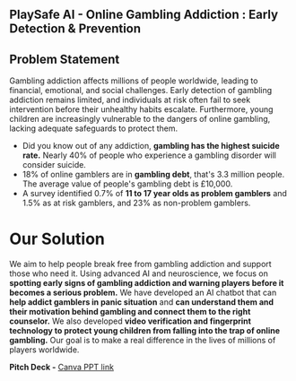 ## PlaySafe AI  - Online Gambling Addiction : Early Detection & Prevention

## Problem Statement
Gambling addiction affects millions of people worldwide, leading to financial, emotional, and social challenges. 
Early detection of gambling addiction remains limited, and individuals at risk often fail to seek intervention before their unhealthy habits escalate. 
Furthermore, young children are increasingly vulnerable to the dangers of online gambling, lacking adequate safeguards to protect them.

- Did you know out of any addiction, **gambling has the highest suicide rate.** Nearly 40% of people who experience a gambling disorder will consider suicide.
- 18% of online gamblers are in **gambling debt**, that's 3.3 million people. The average value of people's gambling debt is £10,000.
- A survey identified 0.7% of **11 to 17 year olds as problem gamblers** and 1.5% as at risk gamblers, and 23% as non-problem gamblers.

# Our Solution
We aim to help people break free from gambling addiction and support those who need it. 
Using advanced AI and neuroscience, we focus on **spotting early signs of gambling addiction and warning players before it becomes a serious problem.**
We have developed an AI chatbot that can **help addict gamblers in panic situation** and **can understand them and their motivation behind gambling and connect them to the right counselor.** 
We also developed **video verification and fingerprint technology to protect young children from falling into the trap of online gambling.** 
Our goal is to make a real difference in the lives of millions of players worldwide.


**Pitch Deck -** [Canva PPT link](https://www.canva.com/design/DAGfffo41zI/IIyybpKtJ3K-RvqIDij-Cg/view?utm_content=DAGfffo41zI&utm_campaign=designshare&utm_medium=link2&utm_source=uniquelinks&utlId=h4bbf776e6d)
